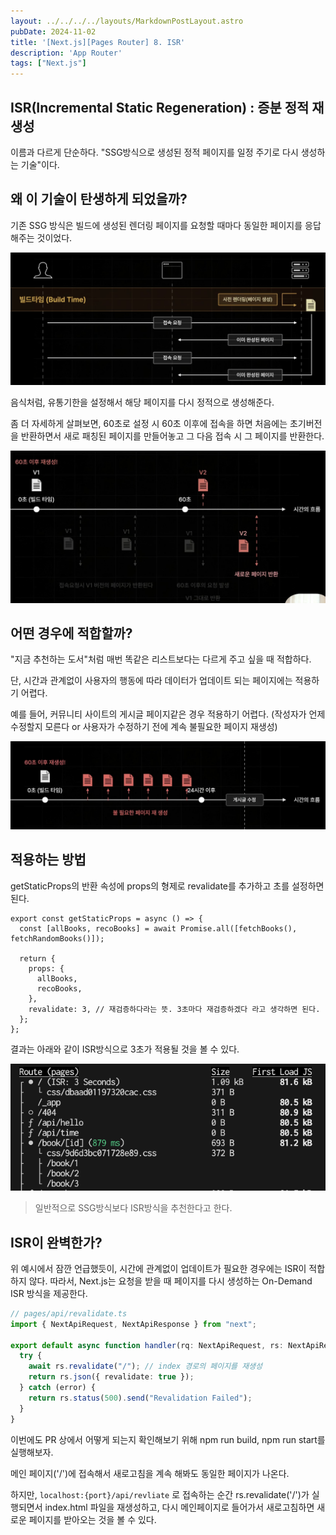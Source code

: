 ```yaml
---
layout: ../../../../layouts/MarkdownPostLayout.astro
pubDate: 2024-11-02
title: '[Next.js][Pages Router] 8. ISR'
description: 'App Router'
tags: ["Next.js"]
---
```


## ISR(Incremental Static Regeneration) : 증분 정적 재생성

이름과 다르게 단순하다. "SSG방식으로 생성된 정적 페이지를 일정 주기로 다시 생성하는 기술"이다.



## 왜 이 기술이 탄생하게 되었을까?

기존 SSG 방식은 빌드에 생성된 렌더링 페이지를 요청할 때마다 동일한 페이지를 응답해주는 것이었다.

![image-20241102170320085](../images/image-20241102170320085.png)



음식처럼, 유통기한을 설정해서 해당 페이지를 다시 정적으로 생성해준다.

좀 더 자세하게 살펴보면, 60초로 설정 시 60초 이후에 접속을 하면 처음에는 초기버전을 반환하면서 새로 패칭된 페이지를 만들어놓고 그 다음 접속 시 그 페이지를 반환한다.

![image-20241102170443389](../images/image-20241102170443389.png)



## 어떤 경우에 적합할까?

"지금 추천하는 도서"처럼 매번 똑같은 리스트보다는 다르게 주고 싶을 때 적합하다.

단, 시간과 관계없이 사용자의 행동에 따라 데이터가 업데이트 되는 페이지에는 적용하기 어렵다.

예를 들어, 커뮤니티 사이트의 게시글 페이지같은 경우 적용하기 어렵다. (작성자가 언제 수정할지 모른다 or 사용자가 수정하기 전에 계속 불필요한 페이지 재생성)

![image-20241102215038978](../images/image-20241102215038978.png)



## 적용하는 방법

getStaticProps의 반환 속성에 props의 형제로 revalidate를 추가하고 초를 설정하면 된다.

```tsx
export const getStaticProps = async () => {
  const [allBooks, recoBooks] = await Promise.all([fetchBooks(), fetchRandomBooks()]);

  return {
    props: {
      allBooks,
      recoBooks,
    },
    revalidate: 3, // 재검증하다라는 뜻. 3초마다 재검증하겠다 라고 생각하면 된다.
  };
};
```



결과는 아래와 같이 ISR방식으로 3초가 적용될 것을 볼 수 있다.

![image-20241102170918946](../images/image-20241102170918946.png)



> 일반적으로 SSG방식보다 ISR방식을 추천한다고 한다.



## ISR이 완벽한가?

위 예시에서 잠깐 언급했듯이, 시간에 관계없이 업데이트가 필요한 경우에는 ISR이 적합하지 않다. 따라서, Next.js는 요청을 받을 때 페이지를 다시 생성하는 On-Demand ISR 방식을 제공한다.

```ts
// pages/api/revalidate.ts
import { NextApiRequest, NextApiResponse } from "next";

export default async function handler(rq: NextApiRequest, rs: NextApiResponse) {
  try {
    await rs.revalidate("/"); // index 경로의 페이지를 재생성
    return rs.json({ revalidate: true });
  } catch (error) {
    return rs.status(500).send("Revalidation Failed");
  }
}
```



이번에도 PR 상에서 어떻게 되는지 확인해보기 위해 npm run build, npm run start를 실행해보자.

메인 페이지('/')에 접속해서 새로고침을 계속 해봐도 동일한 페이지가 나온다.

하지만, `localhost:{port}/api/revliate` 로 접속하는 순간 rs.revalidate('/')가 실행되면서 index.html 파일을 재생성하고, 다시 메인페이지로 들어가서 새로고침하면 새로운 페이지를 받아오는 것을 볼 수 있다.

